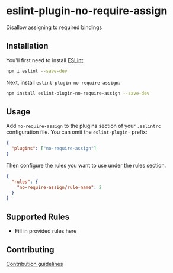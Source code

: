 # eslint-plugin-no-require-assign

Disallow assigning to required bindings

## Installation

You'll first need to install [ESLint](https://eslint.org/):

```sh
npm i eslint --save-dev
```

Next, install `eslint-plugin-no-require-assign`:

```sh
npm install eslint-plugin-no-require-assign --save-dev
```

## Usage

Add `no-require-assign` to the plugins section of your `.eslintrc` configuration file. You can omit the `eslint-plugin-` prefix:

```json
{
  "plugins": ["no-require-assign"]
}
```

Then configure the rules you want to use under the rules section.

```json
{
  "rules": {
    "no-require-assign/rule-name": 2
  }
}
```

## Supported Rules

- Fill in provided rules here

## Contributing

[Contribution guidelines](CONTRIBUTING.md)
